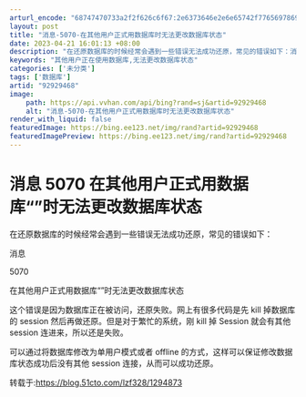 ```yaml
---
arturl_encode: "68747470733a2f2f626c6f67:2e6373646e2e6e65742f77656978696e5f3333373339363237:2f61727469636c652f64657461696c732f3932393239343638"
layout: post
title: "消息-5070-在其他用户正式用数据库时无法更改数据库状态"
date: 2023-04-21 16:01:13 +08:00
description: "在还原数据库的时候经常会遇到一些错误无法成功还原，常见的错误如下：消息5070在其他"
keywords: "其他用户正在使用数据库,无法更改数据库状态"
categories: ['未分类']
tags: ['数据库']
artid: "92929468"
image:
    path: https://api.vvhan.com/api/bing?rand=sj&artid=92929468
    alt: "消息-5070-在其他用户正式用数据库时无法更改数据库状态"
render_with_liquid: false
featuredImage: https://bing.ee123.net/img/rand?artid=92929468
featuredImagePreview: https://bing.ee123.net/img/rand?artid=92929468
---
```


# 消息 5070 在其他用户正式用数据库“”时无法更改数据库状态

在还原数据库的时候经常会遇到一些错误无法成功还原，常见的错误如下：

消息


5070

在其他用户正式用数据库“”时无法更改数据库状态

这个错误是因为数据库正在被访问，还原失败。网上有很多代码是先
kill
掉数据库的
session
然后再做还原。但是对于繁忙的系统，刚
kill
掉
Session
就会有其他
session
连进来，所以还是失败。

可以通过将数据库修改为单用户模式或者
offline
的方式，这样可以保证修改数据库状态成功后没有其他
session
连接，从而可以成功还原。

转载于:https://blog.51cto.com/lzf328/1294873